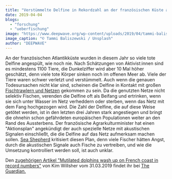 ```yaml
---
title: "Verstümmelte Delfine in Rekordzahl an der französischen Küste angespült"
date: 2019-04-04
blogs: 
  - "forschung"
  - "ueberfischung"
image: "https://www.deepwave.org/wp-content/uploads/2019/04/tammi-baliszewski-FLOF4xCXXW8-unsplash-scaled.jpg"
image_caption: "© Tammi Baliszewski / Unsplash"
author: "DEEPWAVE"
---
```


An der französischen Atlantikküste wurden in diesem Jahr so viele tote Delfine angespült, wie noch nie. Nach Schätzungen von Aktivist:innen sind es mindestens 1100 Tiere, die Dunkelziffer wird aber 10 Mal höher geschätzt, denn viele tote Körper sinken noch im offenen Meer ab. Viele der Tiere waren schwer verletzt und verstümmelt. Auch wenn die genauen Todesursachen nicht klar sind, scheinen die Delfine in Kontakt mit großen [Fischtrawlern und Netzen](https://www.deepwave.org/die-ozeane/ueberfischung/) gekommen zu sein. Da die genutzten Netze nicht selektiv Fischen, verenden die Delfine oft als Beifang und ertrinken, wenn sie sich unter Wasser im Netz verheddern oder sterben, wenn das Netz mit dem Fang hochgezogen wird. Die Zahl der Delfine, die auf diese Weise getötet werden, ist in den letzten drei Jahren stark angestiegen und bringt die ohnehin schon gefährdeten europäischen Populationen weiter an den Rand des Aussterbens. Der französische Agrarkulturminister hat einen "Aktionsplan" angekündigt der auch spezielle Netze mit akustischen Signalen einschließt, die die Delfine auf das Netz aufmerksam machen sollen. [Sea Shepherd](https://sea-shepherd.de/) kritisiert diesen Plan, denn viele Fischer hätten Angst, durch die akustischen Signale auch Fische zu vertreiben, und wie die Umsetzung kontrolliert werden soll, ist auch unklar.

Den [zugehörigen Artikel "Mutilated dolphins wash up on French coast in record numbers"](https://www.theguardian.com/environment/2019/mar/31/mutilated-dolphins-wash-up-on-french-coast-in-record-numbers) von Kim Willsher vom 31.03.2019 findet ihr bei [The Guardian.](https://www.theguardian.com/international)
